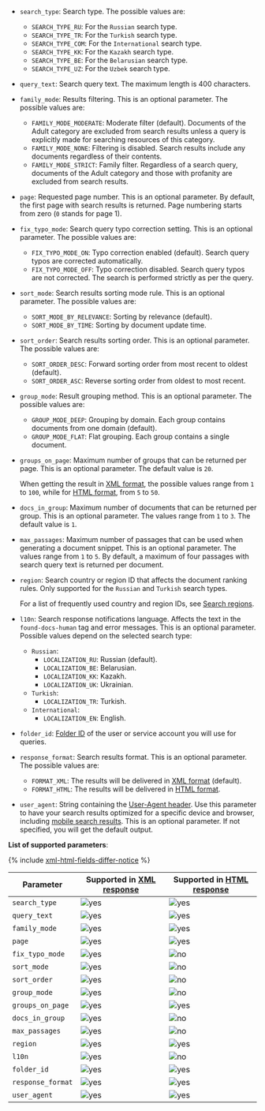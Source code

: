 * `search_type`: Search type. The possible values are:

    * `SEARCH_TYPE_RU`: For the `Russian` search type.
    * `SEARCH_TYPE_TR`: For the `Turkish` search type.
    * `SEARCH_TYPE_COM`: For the `International` search type.
    * `SEARCH_TYPE_KK`: For the `Kazakh` search type.
    * `SEARCH_TYPE_BE`: For the `Belarusian` search type.
    * `SEARCH_TYPE_UZ`: For the `Uzbek` search type.
* `query_text`: Search query text. The maximum length is 400 characters.
* `family_mode`: Results filtering. This is an optional parameter. The possible values are:

    * `FAMILY_MODE_MODERATE`: Moderate filter (default). Documents of the Adult category are excluded from search results unless a query is explicitly made for searching resources of this category.
    * `FAMILY_MODE_NONE`: Filtering is disabled. Search results include any documents regardless of their contents.
    * `FAMILY_MODE_STRICT`: Family filter. Regardless of a search query, documents of the Adult category and those with profanity are excluded from search results.
* `page`: Requested page number. This is an optional parameter. By default, the first page with search results is returned. Page numbering starts from zero (`0` stands for page 1).
* `fix_typo_mode`: Search query typo correction setting. This is an optional parameter. The possible values are:

    * `FIX_TYPO_MODE_ON`: Typo correction enabled (default). Search query typos are corrected automatically.
    * `FIX_TYPO_MODE_OFF`: Typo correction disabled. Search query typos are not corrected. The search is performed strictly as per the query.
* `sort_mode`: Search results sorting mode rule. This is an optional parameter. The possible values are:

    * `SORT_MODE_BY_RELEVANCE`: Sorting by relevance (default).
    * `SORT_MODE_BY_TIME`: Sorting by document update time.
* `sort_order`: Search results sorting order. This is an optional parameter. The possible values are:

    * `SORT_ORDER_DESC`: Forward sorting order from most recent to oldest (default).
    * `SORT_ORDER_ASC`: Reverse sorting order from oldest to most recent.
* `group_mode`: Result grouping method. This is an optional parameter. The possible values are:

    * `GROUP_MODE_DEEP`: Grouping by domain. Each group contains documents from one domain (default).
    * `GROUP_MODE_FLAT`: Flat grouping. Each group contains a single document.
* `groups_on_page`: Maximum number of groups that can be returned per page. This is an optional parameter. The default value is `20`.

    When getting the result in [XML format](../../search-api/concepts/response.md), the possible values range from `1` to `100`, while for [HTML format](../../search-api/concepts/html-response.md), from `5` to `50`.
* `docs_in_group`: Maximum number of documents that can be returned per group. This is an optional parameter. The values range from `1` to `3`. The default value is `1`.
* `max_passages`: Maximum number of passages that can be used when generating a document snippet. This is an optional parameter. The values range from `1` to `5`. By default, a maximum of four passages with search query text is returned per document.
* `region`: Search country or region ID that affects the document ranking rules. Only supported for the `Russian` and `Turkish` search types.

    For a list of frequently used country and region IDs, see [Search regions](../../search-api/reference/regions.md).
* `l10n`: Search response notifications language. Affects the text in the `found-docs-human` tag and error messages. This is an optional parameter. Possible values depend on the selected search type:

    * `Russian`:
        * `LOCALIZATION_RU`: Russian (default).
        * `LOCALIZATION_BE`: Belarusian.
        * `LOCALIZATION_KK`: Kazakh.
        * `LOCALIZATION_UK`: Ukrainian.
    * `Turkish`:
        * `LOCALIZATION_TR`: Turkish.
    * `International`:
        * `LOCALIZATION_EN`: English.
* `folder_id`: [Folder ID](../../resource-manager/operations/folder/get-id.md) of the user or service account you will use for queries.
* `response_format`: Search results format. This is an optional parameter. The possible values are:

    * `FORMAT_XML`: The results will be delivered in [XML format](../../search-api/concepts/response.md) (default).
    * `FORMAT_HTML`: The results will be delivered in [HTML format](../../search-api/concepts/html-response.md).
* `user_agent`: String containing the [User-Agent header](https://en.wikipedia.org/wiki/User-Agent_header). Use this parameter to have your search results optimized for a specific device and browser, including [mobile search results](../../search-api/operations/v2-mobile.md). This is an optional parameter. If not specified, you will get the default output.

**List of supported parameters**:

{% include [xml-html-fields-differ-notice](./xml-html-fields-differ-notice.md) %}

| Parameter  | Supported in [XML response](../../search-api/concepts/response.md)  | Supported in [HTML response](../../search-api/concepts/html-response.md) |
| --- | --- | --- |
| `search_type` | ![yes](../../_assets/common/yes.svg) | ![yes](../../_assets/common/yes.svg) |
| `query_text` | ![yes](../../_assets/common/yes.svg) | ![yes](../../_assets/common/yes.svg) |
| `family_mode` | ![yes](../../_assets/common/yes.svg) | ![yes](../../_assets/common/yes.svg) |
| `page` | ![yes](../../_assets/common/yes.svg) | ![yes](../../_assets/common/yes.svg) |
| `fix_typo_mode` | ![yes](../../_assets/common/yes.svg) | ![no](../../_assets/common/no.svg) |
| `sort_mode` | ![yes](../../_assets/common/yes.svg) | ![no](../../_assets/common/no.svg) |
| `sort_order` | ![yes](../../_assets/common/yes.svg) | ![no](../../_assets/common/no.svg) |
| `group_mode` | ![yes](../../_assets/common/yes.svg) | ![no](../../_assets/common/no.svg) |
| `groups_on_page` | ![yes](../../_assets/common/yes.svg) | ![yes](../../_assets/common/yes.svg) |
| `docs_in_group` | ![yes](../../_assets/common/yes.svg) | ![no](../../_assets/common/no.svg) |
| `max_passages` | ![yes](../../_assets/common/yes.svg) | ![no](../../_assets/common/no.svg) |
| `region` | ![yes](../../_assets/common/yes.svg) | ![yes](../../_assets/common/yes.svg) |
| `l10n` | ![yes](../../_assets/common/yes.svg) | ![no](../../_assets/common/no.svg) |
| `folder_id` | ![yes](../../_assets/common/yes.svg) | ![yes](../../_assets/common/yes.svg) |
| `response_format` | ![yes](../../_assets/common/yes.svg) | ![yes](../../_assets/common/yes.svg) |
| `user_agent` | ![yes](../../_assets/common/yes.svg) | ![yes](../../_assets/common/yes.svg) |